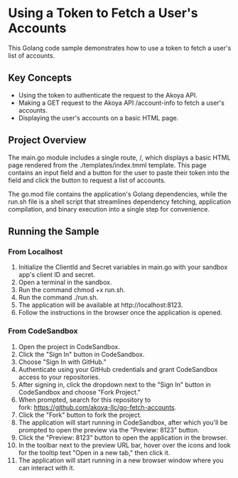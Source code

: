 # Using a Token to Fetch a User's Accounts

This Golang code sample demonstrates how to use a token to fetch a user's list of accounts.

## Key Concepts
* Using the token to authenticate the request to the Akoya API.
* Making a GET request to the Akoya API /account-info to fetch a user's accounts.
* Displaying the user's accounts on a basic HTML page.

## Project Overview
The main.go module includes a single route, /, which displays a basic HTML page rendered from the ./templates/index.tmml template. This page contains an input field and a button for the user to paste their token into the field and click the button to request a list of accounts.

The go.mod file contains the application's Golang dependencies, while the run.sh file is a shell script that streamlines dependency fetching, application compilation, and binary execution into a single step for convenience.


## Running the Sample
### From Localhost
1. Initialize the ClientId and Secret variables in main.go with your sandbox app's client ID and secret.
2. Open a terminal in the sandbox.
3. Run the command chmod +x run.sh.
4. Run the command ./run.sh.
5. The application will be available at http://localhost:8123.
6. Follow the instructions in the browser once the application is opened.

### From CodeSandbox
1. Open the project in CodeSandbox.
2. Click the "Sign In" button in CodeSandbox.
3. Choose "Sign In with GitHub."
4. Authenticate using your GitHub credentials and grant CodeSandbox access to your repositories.
5. After signing in, click the dropdown next to the "Sign In" button in CodeSandbox and choose "Fork Project."
6. When prompted, search for this repository to fork: https://github.com/akoya-llc/go-fetch-accounts.
7. Click the "Fork" button to fork the project.
8. The application will start running in CodeSandbox, after which you'll be prompted to open the preview via the "Preview: 8123" button.
9. Click the "Preview: 8123" button to open the application in the browser.
10. In the toolbar next to the preview URL bar, hover over the icons and look for the tooltip text "Open in a new tab," then click it.
11. The application will start running in a new browser window where you can interact with it.
